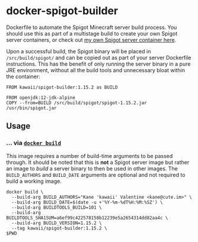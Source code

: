 # docker-spigot-builder

Dockerfile to automate the Spigot Minecraft server build process. You should use this as part of a multistage build to create your own Spigot server containers, or check out [my own Spigot server container here](https://github.com/kawaii/docker-spigot-server).

Upon a successful build, the Spigot binary will be placed in `/src/build/spigot/` and can be copied out as part of your server Dockerfile instructions. This has the benefit of only running the server binary in a pure JRE environment, without all the build tools and unnecessary bloat within the container:

```
FROM kawaii/spigot-builder:1.15.2 as BUILD

FROM openjdk:12-jdk-alpine
COPY --from=BUILD /src/build/spigot/spigot-1.15.2.jar /usr/bin/spigot.jar
```

## Usage

### ... via [`docker build`](https://docs.docker.com/engine/reference/commandline/build/)
This image requires a number of build-time arguments to be passed through. It should be noted that this is **not** a Spigot server image but rather an image to _build_ a server binary to then be used in other images. The `BUILD_AUTHORS` and `BUILD_DATE` arguments are optional and not required to build a working image. 

```
docker build \                         
  --build-arg BUILD_AUTHORS="Kane 'kawaii' Valentine <kane@cute.im>" \
  --build-arg BUILD_DATE=$(date -u +'%Y-%m-%dT%H:%M:%SZ') \
  --build-arg BUILDTOOLS_BUILD=101 \
  --build-arg BUILDTOOLS_SHA1SUM=a6ef99c422578158b12239e5a2654314dd82aa4c \
  --build-arg BUILD_VERSION=1.15.2 \
  --tag kawaii/spigot-builder:1.15.2 \
$PWD
```
